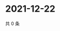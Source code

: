 # 2021-12-22

共 0 条

<!-- BEGIN WEIBO -->
<!-- 最后更新时间 Wed Dec 22 2021 08:42:53 GMT+0800 (China Standard Time) -->

<!-- END WEIBO -->
